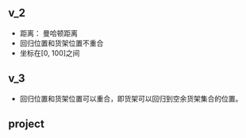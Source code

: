 ## v_2
- 距离： 曼哈顿距离
- 回归位置和货架位置不重合
- 坐标在[0, 100]之间

## v_3
- 回归位置和货架位置可以重合，即货架可以回归到空余货架集合的位置。

## project
